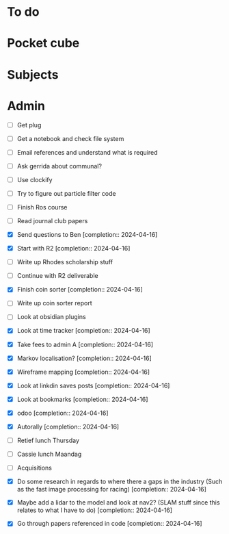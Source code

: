# To do

# Pocket cube

# Subjects

# Admin

- [ ] Get plug
- [ ] Get a notebook and check file system 
- [ ] Email references and understand what is required
- [ ] Ask gerrida about communal?
- [ ] Use clockify
- [ ] Try to figure out particle filter code
- [ ] Finish Ros course
- [ ] Read journal club papers

- [x] Send questions to Ben  [completion:: 2024-04-16]
- [x] Start with R2  [completion:: 2024-04-16]
- [ ] Write up Rhodes scholarship stuff
- [ ] Continue with R2 deliverable
- [x] Finish coin sorter  [completion:: 2024-04-16]

- [ ] Write up coin sorter report
- [ ] Look at obsidian plugins

- [x] Look at time tracker  [completion:: 2024-04-16]

- [x] Take fees to admin A  [completion:: 2024-04-16]

- [x] Markov localisation?  [completion:: 2024-04-16]
- [x] Wireframe mapping  [completion:: 2024-04-16]
- [x] Look at linkdin saves posts  [completion:: 2024-04-16]
- [x] Look at bookmarks  [completion:: 2024-04-16]
- [x] odoo  [completion:: 2024-04-16]
- [x] Autorally  [completion:: 2024-04-16]

- [ ] Retief lunch Thursday
- [ ] Cassie lunch Maandag
- [ ] Acquisitions

- [x] Do some research in regards to where there a gaps in the industry (Such as the fast image processing for racing)  [completion:: 2024-04-16]
- [x] Maybe add a lidar to the model and look at nav2? (SLAM stuff since this relates to what I have to do)  [completion:: 2024-04-16]
- [x] Go through papers referenced in code  [completion:: 2024-04-16]